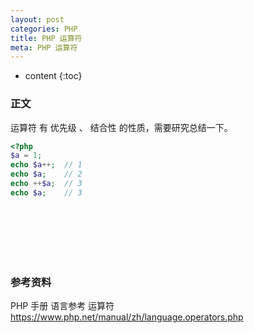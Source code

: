 ```yaml
---
layout: post
categories: PHP
title: PHP 运算符
meta: PHP 运算符
---
```

* content
{:toc}

### 正文

运算符 有 优先级 、 结合性 的性质，需要研究总结一下。

```php
<?php
$a = 1;
echo $a++;  // 1
echo $a;    // 2
echo ++$a;  // 3
echo $a;    // 3
```

<br/><br/><br/><br/><br/>
### 参考资料

PHP 手册 语言参考 运算符 <https://www.php.net/manual/zh/language.operators.php>

